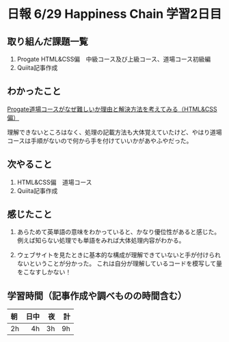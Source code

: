 # 日報 6/29 Happiness Chain 学習2日目
## 取り組んだ課題一覧
1. Progate HTML&CSS偏　中級コース及び上級コース、道場コース初級編
2. Quiita記事作成

## わかったこと
[Progate道場コースがなぜ難しいか理由と解決方法を考えてみる（HTML&CSS偏）](https://qiita.com/yama708-hc/items/5a5132f3c0bc1e947462)

理解できないところはなく、処理の記載方法も大体覚えていたけど、やはり道場コースは手順がないので何から手を付けていいかがあやふやだった。

## 次やること
1. HTML&CSS偏　道場コース
2. Quiita記事作成


## 感じたこと

1. あらためて英単語の意味をわかっていると、かなり優位性があると感じた。例えば知らない処理でも単語をみれば大体処理内容がわかる。

2. ウェブサイトを見たときに基本的な構成が理解できていないと手が付けられないということが分かった。
これは自分が理解しているコードを模写して量をこなすしかない！

## 学習時間（記事作成や調べものの時間含む）

| 朝           | 日中          | 夜              | 計              |
| :----------|------------:|-------------:|-------------:|
| 2h           | 4h            | 3h              |  9h            |
